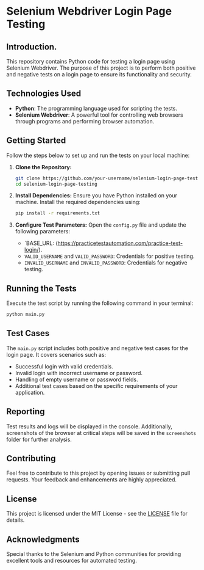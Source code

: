 # Selenium Webdriver Login Page Testing

## Introduction.
This repository contains Python code for testing a login page using Selenium Webdriver. The purpose of this project is to perform both positive and negative tests on a login page to ensure its functionality and security.

## Technologies Used
- **Python**: The programming language used for scripting the tests.
- **Selenium Webdriver**: A powerful tool for controlling web browsers through programs and performing browser automation.

## Getting Started
Follow the steps below to set up and run the tests on your local machine:

1. **Clone the Repository:**
   ```bash
   git clone https://github.com/your-username/selenium-login-page-testing.git
   cd selenium-login-page-testing
   ```

2. **Install Dependencies:**
   Ensure you have Python installed on your machine. Install the required dependencies using:
   ```bash
   pip install -r requirements.txt
   ```

3. **Configure Test Parameters:**
   Open the `config.py` file and update the following parameters:
   - `BASE_URL: (https://practicetestautomation.com/practice-test-login/).
   - `VALID_USERNAME` and `VALID_PASSWORD`: Credentials for positive testing.
   - `INVALID_USERNAME` and `INVALID_PASSWORD`: Credentials for negative testing.

## Running the Tests
Execute the test script by running the following command in your terminal:
```bash
python main.py
```

## Test Cases
The `main.py` script includes both positive and negative test cases for the login page. It covers scenarios such as:
- Successful login with valid credentials.
- Invalid login with incorrect username or password.
- Handling of empty username or password fields.
- Additional test cases based on the specific requirements of your application.

## Reporting
Test results and logs will be displayed in the console. Additionally, screenshots of the browser at critical steps will be saved in the `screenshots` folder for further analysis.

## Contributing
Feel free to contribute to this project by opening issues or submitting pull requests. Your feedback and enhancements are highly appreciated.

## License
This project is licensed under the MIT License - see the [LICENSE](LICENSE) file for details.

## Acknowledgments
Special thanks to the Selenium and Python communities for providing excellent tools and resources for automated testing.
